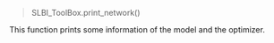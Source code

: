 > SLBI_ToolBox.print_network()

This function prints some information of the model and the optimizer.